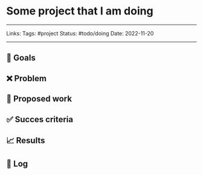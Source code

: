 # Some project that I am doing

---

Links: 
Tags: #project 
Status: #todo/doing
Date: 2022-11-20

---

## 🎯 Goals



## ❌ Problem



## 👷 Proposed work



## ✅ Succes criteria



## 📈 Results



## 📓 Log

